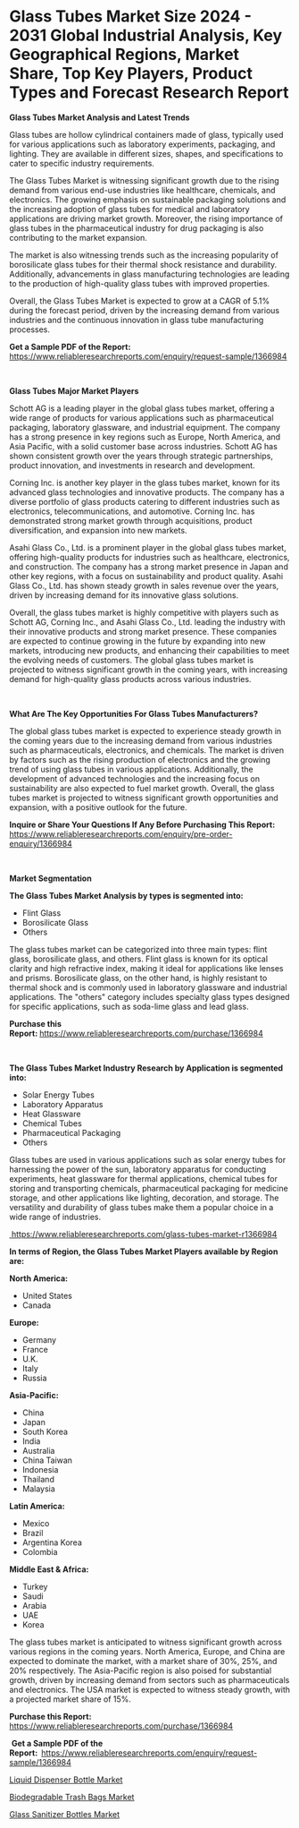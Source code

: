 <p><h1>Glass Tubes Market Size 2024 - 2031 Global Industrial Analysis, Key Geographical Regions, Market Share, Top Key Players, Product Types and Forecast Research Report</h1></p><p><strong>Glass Tubes Market Analysis and Latest Trends</strong></p>
<p><p>Glass tubes are hollow cylindrical containers made of glass, typically used for various applications such as laboratory experiments, packaging, and lighting. They are available in different sizes, shapes, and specifications to cater to specific industry requirements.</p><p>The Glass Tubes Market is witnessing significant growth due to the rising demand from various end-use industries like healthcare, chemicals, and electronics. The growing emphasis on sustainable packaging solutions and the increasing adoption of glass tubes for medical and laboratory applications are driving market growth. Moreover, the rising importance of glass tubes in the pharmaceutical industry for drug packaging is also contributing to the market expansion.</p><p>The market is also witnessing trends such as the increasing popularity of borosilicate glass tubes for their thermal shock resistance and durability. Additionally, advancements in glass manufacturing technologies are leading to the production of high-quality glass tubes with improved properties.</p><p>Overall, the Glass Tubes Market is expected to grow at a CAGR of 5.1% during the forecast period, driven by the increasing demand from various industries and the continuous innovation in glass tube manufacturing processes.</p></p>
<p><strong>Get a Sample PDF of the Report:&nbsp;</strong> <a href="https://www.reliableresearchreports.com/enquiry/request-sample/1366984">https://www.reliableresearchreports.com/enquiry/request-sample/1366984</a></p>
<p>&nbsp;</p>
<p><strong>Glass Tubes Major Market Players</strong></p>
<p><p>Schott AG is a leading player in the global glass tubes market, offering a wide range of products for various applications such as pharmaceutical packaging, laboratory glassware, and industrial equipment. The company has a strong presence in key regions such as Europe, North America, and Asia Pacific, with a solid customer base across industries. Schott AG has shown consistent growth over the years through strategic partnerships, product innovation, and investments in research and development.</p><p>Corning Inc. is another key player in the glass tubes market, known for its advanced glass technologies and innovative products. The company has a diverse portfolio of glass products catering to different industries such as electronics, telecommunications, and automotive. Corning Inc. has demonstrated strong market growth through acquisitions, product diversification, and expansion into new markets.</p><p>Asahi Glass Co., Ltd. is a prominent player in the global glass tubes market, offering high-quality products for industries such as healthcare, electronics, and construction. The company has a strong market presence in Japan and other key regions, with a focus on sustainability and product quality. Asahi Glass Co., Ltd. has shown steady growth in sales revenue over the years, driven by increasing demand for its innovative glass solutions.</p><p>Overall, the glass tubes market is highly competitive with players such as Schott AG, Corning Inc., and Asahi Glass Co., Ltd. leading the industry with their innovative products and strong market presence. These companies are expected to continue growing in the future by expanding into new markets, introducing new products, and enhancing their capabilities to meet the evolving needs of customers. The global glass tubes market is projected to witness significant growth in the coming years, with increasing demand for high-quality glass products across various industries.</p></p>
<p>&nbsp;</p>
<p><strong>What Are The Key Opportunities For Glass Tubes Manufacturers?</strong></p>
<p><p>The global glass tubes market is expected to experience steady growth in the coming years due to the increasing demand from various industries such as pharmaceuticals, electronics, and chemicals. The market is driven by factors such as the rising production of electronics and the growing trend of using glass tubes in various applications. Additionally, the development of advanced technologies and the increasing focus on sustainability are also expected to fuel market growth. Overall, the glass tubes market is projected to witness significant growth opportunities and expansion, with a positive outlook for the future.</p></p>
<p><strong>Inquire or Share Your Questions If Any Before Purchasing This Report:</strong> <a href="https://www.reliableresearchreports.com/enquiry/pre-order-enquiry/1366984">https://www.reliableresearchreports.com/enquiry/pre-order-enquiry/1366984</a></p>
<p>&nbsp;</p>
<p><strong>Market Segmentation</strong></p>
<p><strong>The Glass Tubes Market Analysis by types is segmented into:</strong></p>
<p><ul><li>Flint Glass</li><li>Borosilicate Glass</li><li>Others</li></ul></p>
<p><p>The glass tubes market can be categorized into three main types: flint glass, borosilicate glass, and others. Flint glass is known for its optical clarity and high refractive index, making it ideal for applications like lenses and prisms. Borosilicate glass, on the other hand, is highly resistant to thermal shock and is commonly used in laboratory glassware and industrial applications. The "others" category includes specialty glass types designed for specific applications, such as soda-lime glass and lead glass.</p></p>
<p><strong>Purchase this Report:&nbsp;</strong><a href="https://www.reliableresearchreports.com/purchase/1366984">https://www.reliableresearchreports.com/purchase/1366984</a></p>
<p>&nbsp;</p>
<p><strong>The Glass Tubes Market Industry Research by Application is segmented into:</strong></p>
<p><ul><li>Solar Energy Tubes</li><li>Laboratory Apparatus</li><li>Heat Glassware</li><li>Chemical Tubes</li><li>Pharmaceutical Packaging</li><li>Others</li></ul></p>
<p><p>Glass tubes are used in various applications such as solar energy tubes for harnessing the power of the sun, laboratory apparatus for conducting experiments, heat glassware for thermal applications, chemical tubes for storing and transporting chemicals, pharmaceutical packaging for medicine storage, and other applications like lighting, decoration, and storage. The versatility and durability of glass tubes make them a popular choice in a wide range of industries.</p></p>
<p><a href="https://www.reliableresearchreports.com/glass-tubes-market-r1366984">&nbsp;https://www.reliableresearchreports.com/glass-tubes-market-r1366984</a></p>
<p><strong>In terms of Region, the Glass Tubes Market Players available by Region are:</strong></p>
<p>
    <p> <strong> North America: </strong>
        <ul>
            <li>United States</li>
            <li>Canada</li>
        </ul>
        </p> 
    <p> <strong> Europe: </strong>
        <ul>
            <li>Germany</li>
            <li>France</li>
            <li>U.K.</li>
            <li>Italy</li>
            <li>Russia</li>
        </ul>
        </p> 
    <p> <strong> Asia-Pacific: </strong>
        <ul>
            <li>China</li>
            <li>Japan</li>
            <li>South Korea</li>
            <li>India</li>
            <li>Australia</li>
            <li>China Taiwan</li>
            <li>Indonesia</li>
            <li>Thailand</li>
            <li>Malaysia</li>
        </ul>
        </p> 
    <p> <strong> Latin America: </strong>
        <ul>
            <li>Mexico</li>
            <li>Brazil</li>
            <li>Argentina Korea</li>
            <li>Colombia</li>
        </ul>
        </p> 
    <p> <strong> Middle East & Africa: </strong>
        <ul>
            <li>Turkey</li>
            <li>Saudi</li>
            <li>Arabia</li>
            <li>UAE</li>
            <li>Korea</li>
        </ul>
    </p>
    </p>
<p><p>The glass tubes market is anticipated to witness significant growth across various regions in the coming years. North America, Europe, and China are expected to dominate the market, with a market share of 30%, 25%, and 20% respectively. The Asia-Pacific region is also poised for substantial growth, driven by increasing demand from sectors such as pharmaceuticals and electronics. The USA market is expected to witness steady growth, with a projected market share of 15%.</p></p>
<p><strong>Purchase this Report: </strong><a href="https://www.reliableresearchreports.com/purchase/1366984">https://www.reliableresearchreports.com/purchase/1366984</a></p>
<p>&nbsp;<strong>Get a Sample PDF of the Report:&nbsp;&nbsp;</strong><a href="https://www.reliableresearchreports.com/enquiry/request-sample/1366984">https://www.reliableresearchreports.com/enquiry/request-sample/1366984</a></p>
<p><strong></strong></p>
<p><p><a href="https://github.com/anwarsahrul281/Market-Research-Report-List-1/blob/main/liquid-dispenser-bottle-market.md">Liquid Dispenser Bottle Market</a></p><p><a href="https://github.com/LiamDavis60/Market-Research-Report-List-1/blob/main/biodegradable-trash-bags-market.md">Biodegradable Trash Bags Market</a></p><p><a href="https://github.com/Hazelklievgspy6vdcsmu106w/Market-Research-Report-List-3/blob/main/glass-sanitizer-bottles-market.md">Glass Sanitizer Bottles Market</a></p></p>